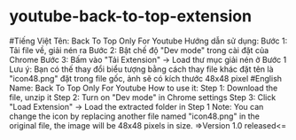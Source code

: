# youtube-back-to-top-extension 
#Tiếng Việt
Tên: Back To Top Only For Youtube
Hướng dẫn sử dụng:
Bước 1: Tải file về, giải nén ra
Bước 2: Bật chế độ "Dev mode" trong cài đặt của Chrome
Bước 3: Bấm vào "Tải Extension" -> Load thư mục giải nén ở Bước 1
Lưu ý: Bạn có thế thay đổi biểu tượng bằng cách thay file khác đặt tên là "icon48.png" đặt trong file gốc, ảnh sẽ có kích thước 48x48 pixel
#English
Name: Back To Top Only For Youtube
How to use it:
Step 1: Download the file, unzip it
Step 2: Turn on "Dev mode" in Chrome settings
Step 3: Click "Load Extension" -> Load the extracted folder in Step 1
Note: You can change the icon by replacing another file named "icon48.png" in the original file, the image will be 48x48 pixels in size.
=>Version 1.0 released<=
